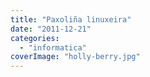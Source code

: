 ```yaml
---
title: "Paxoliña linuxeira"
date: "2011-12-21"
categories: 
  - "informatica"
coverImage: "holly-berry.jpg"
---
```



